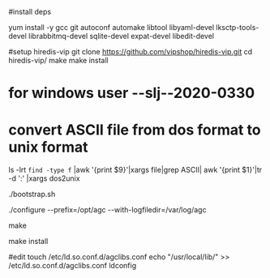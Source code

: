 #install deps

yum install -y gcc git autoconf automake libtool libyaml-devel lksctp-tools-devel librabbitmq-devel sqlite-devel expat-devel libedit-devel


#setup hiredis-vip
git clone https://github.com/vipshop/hiredis-vip.git
cd hiredis-vip/
make
make install

# for windows user --slj--2020-0330
# convert ASCII file from dos format to unix format
ls -lrt `find -type f` |awk '{print $9}'|xargs file|grep ASCII| awk '{print $1}'|tr -d ':' |xargs dos2unix

./bootstrap.sh


./configure --prefix=/opt/agc --with-logfiledir=/var/log/agc


make


make install

#edit
touch /etc/ld.so.conf.d/agclibs.conf
echo "/usr/local/lib/" >> /etc/ld.so.conf.d/agclibs.conf
ldconfig
